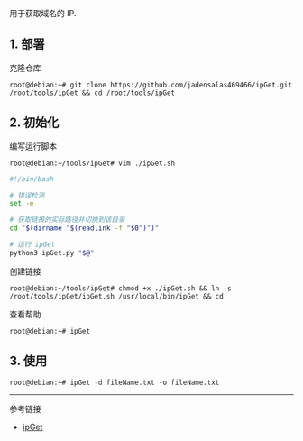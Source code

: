 用于获取域名的 IP.

## 1. 部署

克隆仓库

```shell
root@debian:~# git clone https://github.com/jadensalas469466/ipGet.git /root/tools/ipGet && cd /root/tools/ipGet
```

## 2. 初始化

编写运行脚本

```shell
root@debian:~/tools/ipGet# vim ./ipGet.sh
```

```sh
#!/bin/bash

# 错误检测
set -e

# 获取链接的实际路径并切换到该目录
cd "$(dirname "$(readlink -f "$0")")"

# 运行 ipGet
python3 ipGet.py "$@"
```

创建链接

```shell
root@debian:~/tools/ipGet# chmod +x ./ipGet.sh && ln -s /root/tools/ipGet/ipGet.sh /usr/local/bin/ipGet && cd
```

查看帮助

```shell
root@debian:~# ipGet
```

## 3. 使用

```shell
root@debian:~# ipGet -d fileName.txt -o fileName.txt
```

---

参考链接

- [ipGet](https://github.com/jadensalas469466/ipGet)

